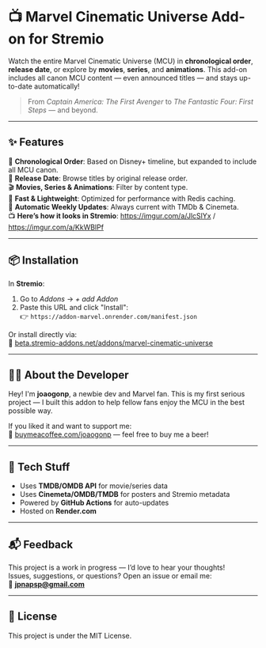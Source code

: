 # 📺 Marvel Cinematic Universe Add-on for Stremio

Watch the entire Marvel Cinematic Universe (MCU) in **chronological order**, **release date**, or explore by **movies**, **series**, and **animations**. This add-on includes all canon MCU content — even announced titles — and stays up-to-date automatically!

> From *Captain America: The First Avenger* to *The Fantastic Four: First Steps* — and beyond.

---

## ✨ Features

🧬 **Chronological Order**: Based on Disney+ timeline, but expanded to include all MCU canon.  
📅 **Release Date**: Browse titles by original release order.  
🎬 **Movies, Series & Animations**: Filter by content type.  
🚀 **Fast & Lightweight**: Optimized for performance with Redis caching.  
📡 **Automatic Weekly Updates**: Always current with TMDb & Cinemeta.  
📺 **Here’s how it looks in Stremio**: https://imgur.com/a/JlcSlYx / https://imgur.com/a/KkWBlPf

---

## 📦 Installation

In **Stremio**:

1. Go to *Addons* → *+ add Addon*
2. Paste this URL and click "Install":  
   👉 `https://addon-marvel.onrender.com/manifest.json`

Or install directly via:  
🔗 [beta.stremio-addons.net/addons/marvel-cinematic-universe](https://beta.stremio-addons.net/addons/marvel-cinematic-universe)  

---

## 🧑‍💻 About the Developer

Hey! I'm **joaogonp**, a newbie dev and Marvel fan. This is my first serious project — I built this addon to help fellow fans enjoy the MCU in the best possible way.

If you liked it and want to support me:  
🍺 [buymeacoffee.com/joaogonp](https://buymeacoffee.com/joaogonp) — feel free to buy me a beer!

---

## 🧠 Tech Stuff

- Uses **TMDB/OMDB API** for movie/series data  
- Uses **Cinemeta/OMDB/TMDB** for posters and Stremio metadata  
- Powered by **GitHub Actions** for auto-updates  
- Hosted on **Render.com**

---

## 📬 Feedback

This project is a work in progress — I’d love to hear your thoughts!  
Issues, suggestions, or questions? Open an issue or email me:  
📧 **jpnapsp@gmail.com**

---

## 📜 License

This project is under the MIT License.

